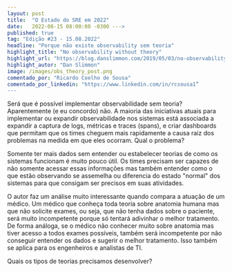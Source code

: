 ```yaml
---
layout: post 
title:  "O Estado do SRE em 2022"
date:   2022-08-15 08:00:00 -0300 --->
published: true
tag: "Edição #23 - 15.08.2022"
headline: "Porque não existe observability sem teoria"
highlight_title: "No observability without theory"
highlight_url: "https://blog.danslimmon.com/2019/05/03/no-observability-without-theory/"
highlight_autor: "Dan Slimmon"
image: /images/obs_theory_post.png
comentado_por: "Ricardo Coelho de Sousa"
comentado_por_linkedin: "https://www.linkedin.com/in/rcsousa1”
---
```

Será que é possível implementar observabilidade sem teoria? Aparentemente (e eu concordo) não.
A maioria das iniciativas atuais para implementar ou expandir observabilidade nos sistemas está associada a expandir a captura de logs, métricas e traces (spans), e criar dashboards que permitam que os times cheguem mais rapidamente a causa raiz dos problemas na medida em que eles ocorram.
Qual o problema?

Somente ter mais dados sem entender ou estabelecer teorias de como os sistemas funcionam é muito pouco útil. Os times precisam ser capazes de não somente acessar essas informações mas também entender como o que estão observando se assemelha ou diferencia do estado "normal" dos sistemas para que consigam ser precisos em suas atividades.

O autor faz um análise muito interessante quando compara a atuação de um médico. Um médico que conheça toda teoria sobre anatomia humana mas que não solicite exames, ou seja, que não tenha dados sobre o paciente, será muito incompetente porque só tentará adivinhar o melhor tratamento. De forma análoga, se o médico não conhecer muito sobre anatomia mas tiver acesso a todos exames possíveis, também será incompetente por não conseguir entender os dados e sugerir o melhor tratamento.
Isso também se aplica para os engenheiros e analistas de TI. 

Quais os tipos de teorias precisamos desenvolver?